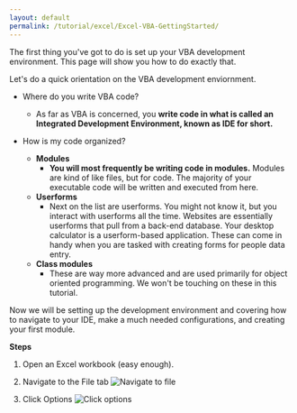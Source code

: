 ```yaml
---
layout: default
permalink: /tutorial/excel/Excel-VBA-GettingStarted/
---
```


The first thing you've got to do is set up your VBA development environment.  This page will show you how to do exactly that.    

Let's do a quick orientation on the VBA development enviornment.  

* Where do you write VBA code? 
	* As far as VBA is concerned, you **write code in what is called an Integrated Development Environment, known as IDE for short.**

* How is my code organized? 
	* **Modules**
		* **You will most frequently be writing code in modules.**  Modules are kind of like files, but for code.  The majority of your executable code will be written and executed from here. 
	* **Userforms**
		* Next on the list are userforms.  You might not know it, but you interact with userforms all the time.  Websites are essentially userforms that pull from a back-end database.  Your desktop calculator is a userform-based application.  These can come in handy when you are tasked with creating forms for people data entry. 
	* **Class modules**
		* These are way more advanced and are used primarily for object oriented programming.  We won't be touching on these in this tutorial. 

Now we will be setting up the development environment and covering how to navigate to your IDE, make a much needed configurations, and creating your first module. 

**Steps**

1. Open an Excel workbook (easy enough).

2. Navigate to the File tab
![Navigate to file](/assets/img/1e_click_file_getting_started.png)

3. Click Options
![Click options](/assets/img/2e_click_options_getting_started.png)